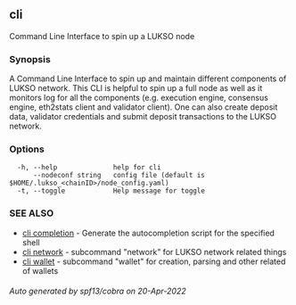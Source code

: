 ## cli

Command Line Interface to spin up a LUKSO node

### Synopsis

A Command Line Interface to spin up and maintain different components of LUKSO network. This CLI
is helpful to spin up a full node as well as it monitors log for all the components (e.g. execution engine, consensus engine, eth2stats client and validator client).
One can also create deposit data, validator credentials and submit deposit transactions to the LUKSO network.


### Options

```
  -h, --help              help for cli
      --nodeconf string   config file (default is $HOME/.lukso_<chainID>/node_config.yaml)
  -t, --toggle            Help message for toggle
```

### SEE ALSO

* [cli completion](cli_completion.md)	 - Generate the autocompletion script for the specified shell
* [cli network](cli_network.md)	 - subcommand "network" for LUKSO network related things
* [cli wallet](cli_wallet.md)	 - subcommand "wallet" for creation, parsing and other related of wallets

###### Auto generated by spf13/cobra on 20-Apr-2022
